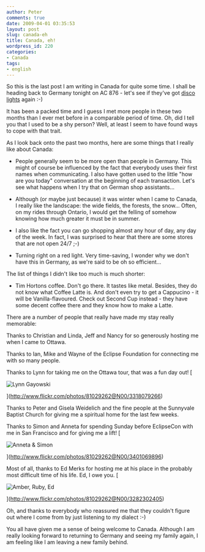 ```yaml
---
author: Peter
comments: true
date: 2009-04-01 03:35:53
layout: post
slug: canada-eh
title: Canada, eh!
wordpress_id: 220
categories:
- Canada
tags:
- english
---
```


So this is the last post I am writing in Canada for quite some time. I shall be heading back to Germany tonight on AC 876 - let's see if they've got [disco lights](http://www.peterfriese.de/o-canada/) again :-)

It has been a packed time and I guess I met more people in these two months than I ever met before in a comparable period of time. Oh, did I tell you that I used to be a shy person? Well, at least I seem to have found ways to cope with that trait.

As I look back onto the past two months, here are some things that I really like about Canada:





  * People generally seem to be more open than people in Germany. This might of course be influenced by the fact that everybody uses their first names when communicating. I also have gotten used to the little "how are you today" conversation at the beginning of each transaction. Let's see what happens when I try that on German shop assistants...



  * Although (or maybe just because) it was winter when I came to Canada, I really like the landscape: the wide fields, the forests, the snow... Often, on my rides through Ontario, I would get the felling of somehow knowing how much greater it must be in summer.



  * I also like the fact you can go shopping almost any hour of day, any day of the week. In fact, I was surprised to hear that there are some stores that are not open 24/7 ;-)



  * Turning right on a red light. Very time-saving, I wonder why we don't have this in Germany, as we're said to be oh so efficient...



The list of things I didn't like too much is much shorter:



  * Tim Hortons coffee. Don't go there. It tastes like metal. Besides, they do not know what Coffee Latte is. And don't even try to get a Cappucino - it will be Vanilla-flavoured. Check out Second Cup instead - they have some decent coffee there and they know how to make a Latte.



There are a number of people that really have made my stay really memorable:

Thanks to Christian and Linda, Jeff and Nancy for so generously hosting me when I came to Ottawa.

Thanks to Ian, Mike and Wayne of the Eclipse Foundation for connecting me with so many people.

Thanks to Lynn for taking me on the Ottawa tour, that was a fun day out!
[

![Lynn Gayowski](http://farm4.static.flickr.com/3356/3318079266_d8e1ef9a37.jpg)

](http://www.flickr.com/photos/81029262@N00/3318079266)

Thanks to Peter and Gisela Weidelich and the fine people at the Sunnyvale Baptist Church for giving me a spiritual home for the last few weeks.

Thanks to Simon and Anneta for spending Sunday before EclipseCon with me in San Francisco and for giving me a lift!
[

![Anneta & Simon](http://farm4.static.flickr.com/3574/3401069896_8235d3c33f.jpg)

](http://www.flickr.com/photos/81029262@N00/3401069896)

Most of all, thanks to Ed Merks for hosting me at his place in the probably most difficult time of his life. Ed, I owe you.
[

![Amber, Ruby, Ed](http://farm4.static.flickr.com/3180/3282302405_8056aafe07.jpg)

](http://www.flickr.com/photos/81029262@N00/3282302405)

Oh, and thanks to everybody who reassured me that they couldn't figure out where I come from by just listening to my dialect :-)

You all have given me a sense of being welcome to Canada. Although I am really looking forward to returning to Germany and seeing my family again, I am feeling like I am leaving a new family behind.


